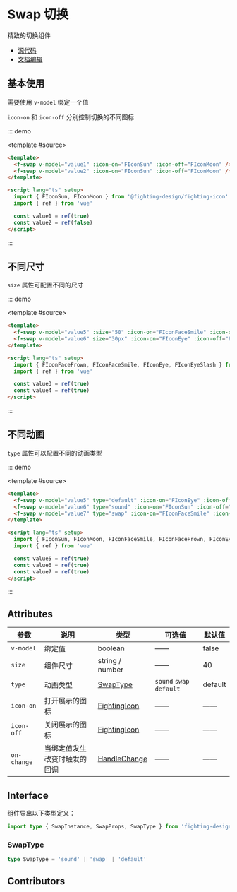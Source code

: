 # Swap 切换

精致的切换组件

- [源代码](https://github.com/FightingDesign/fighting-design/tree/master/packages/fighting-design/swap)
- [文档编辑](https://github.com/FightingDesign/fighting-design/blob/master/docs/docs/components/swap.md)

## 基本使用

需要使用 `v-model` 绑定一个值

`icon-on` 和 `icon-off` 分别控制切换的不同图标

::: demo

<template #source>
<f-swap v-model="value1" :icon-on="FIconSun" :icon-off="FIconMoon" />
<f-swap v-model="value2" :icon-on="FIconSun" :icon-off="FIconMoon" />
</template>

```html
<template>
  <f-swap v-model="value1" :icon-on="FIconSun" :icon-off="FIconMoon" />
  <f-swap v-model="value2" :icon-on="FIconSun" :icon-off="FIconMoon" />
</template>

<script lang="ts" setup>
  import { FIconSun, FIconMoon } from '@fighting-design/fighting-icon'
  import { ref } from 'vue'

  const value1 = ref(true)
  const value2 = ref(false)
</script>
```

:::

## 不同尺寸

`size` 属性可配置不同的尺寸

::: demo

<template #source>
<f-swap v-model="value3" :size="50" :icon-on="FIconFaceSmile" :icon-off="FIconFaceFrown" />
<f-swap v-model="value4" size="30px" :icon-on="FIconEye" :icon-off="FIconEyeSlash" />
</template>

```html
<template>
  <f-swap v-model="value5" :size="50" :icon-on="FIconFaceSmile" :icon-off="FIconFaceFrown" />
  <f-swap v-model="value6" size="30px" :icon-on="FIconEye" :icon-off="FIconEyeSlash" />
</template>

<script lang="ts" setup>
  import { FIconFaceFrown, FIconFaceSmile, FIconEye, FIconEyeSlash } from '@fighting-design/fighting-icon'
  import { ref } from 'vue'

  const value3 = ref(true)
  const value4 = ref(true)
</script>
```

:::

## 不同动画

`type` 属性可以配置不同的动画类型

::: demo

<template #source>
<f-swap v-model="value5" type="default" :icon-on="FIconEye" :icon-off="FIconEyeSlash" />
<f-swap v-model="value6" type="sound" :icon-on="FIconSun" :icon-off="FIconMoon" />
<f-swap v-model="value7" type="swap" :icon-on="FIconFaceSmile" :icon-off="FIconFaceFrown" />
</template>

```html
<template>
  <f-swap v-model="value5" type="default" :icon-on="FIconEye" :icon-off="FIconEyeSlash" />
  <f-swap v-model="value6" type="sound" :icon-on="FIconSun" :icon-off="FIconMoon" />
  <f-swap v-model="value7" type="swap" :icon-on="FIconFaceSmile" :icon-off="FIconFaceFrown" />
</template>

<script lang="ts" setup>
  import { FIconSun, FIconMoon, FIconFaceSmile, FIconFaceFrown, FIconEye, FIconEyeSlash } from '@fighting-design/fighting-icon'
  import { ref } from 'vue'

  const value5 = ref(true)
  const value6 = ref(true)
  const value7 = ref(true)
</script>
```

:::

## Attributes

| 参数        | 说明                         | 类型                                                               | 可选值                   | 默认值  |
| ----------- | ---------------------------- | ------------------------------------------------------------------ | ------------------------ | ------- |
| `v-model`   | 绑定值                       | boolean                                                            | ——                       | false   |
| `size`      | 组件尺寸                     | string / number                                                    | ——                       | 40      |
| `type`      | 动画类型                     | <a href="#swaptype">SwapType</a>                                   | `sound` `swap` `default` | default |
| `icon-on`   | 打开展示的图标               | <a href="/components/interface.html#fightingicon">FightingIcon</a> | ——                       | ——      |
| `icon-off`  | 关闭展示的图标               | <a href="/components/interface.html#fightingicon">FightingIcon</a> | ——                       | ——      |
| `on-change` | 当绑定值发生改变时触发的回调 | <a href="/components/interface.html#handlechange">HandleChange</a> | ——                       | ——      |

## Interface

组件导出以下类型定义：

```ts
import type { SwapInstance, SwapProps, SwapType } from 'fighting-design'
```

### SwapType

```ts
type SwapType = 'sound' | 'swap' | 'default'
```

## Contributors

<a href="https://github.com/Tyh2001" target="_blank">
  <f-avatar round src="https://avatars.githubusercontent.com/u/73180970?v=4" />
</a>

<a href="https://github.com/ChetSerenade" target="_blank">
  <f-avatar round src="https://avatars.githubusercontent.com/u/44160015?v=4" />
</a>

<a href="https://github.com/Alphatrionty" target="_blank">
  <f-avatar round src="https://avatars.githubusercontent.com/u/57850101?v=4" />
</a>

<script lang="ts" setup>
  import { 
   FIconSoundUp,
   FIconSoundMute,
   FIconSun,
   FIconMoon,
   FIconFaceSmile,
   FIconFaceFrown,
   FIconEye,
   FIconEyeSlash
   } from '@fighting-design/fighting-icon'
  import { ref } from 'vue'

  const value1 = ref(true)
  const value2 = ref(false)
  const value3 = ref(true)
  const value4 = ref(true)
  const value5 = ref(true)
  const value6 = ref(true)
  const value7 = ref(true)
</script>

<style scoped>
  .f-swap {
    margin: 5px;
  }
</style>
